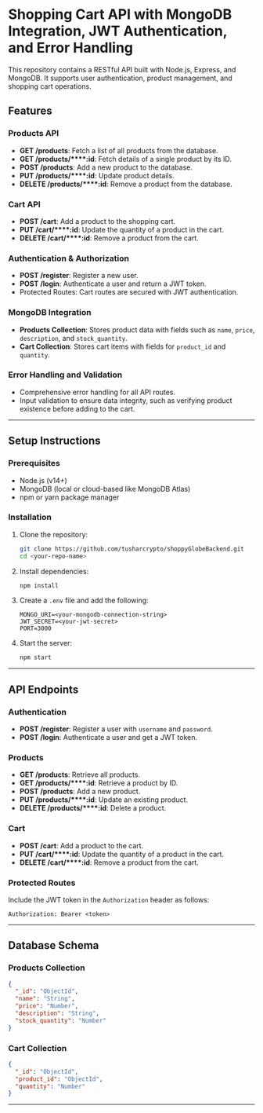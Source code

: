 # Shopping Cart API with MongoDB Integration, JWT Authentication, and Error Handling

This repository contains a RESTful API built with Node.js, Express, and MongoDB. It supports user authentication, product management, and shopping cart operations.

## Features

### Products API

- **GET /products**: Fetch a list of all products from the database.
- **GET /products/****:id**: Fetch details of a single product by its ID.
- **POST /products**: Add a new product to the database.
- **PUT /products/****:id**: Update product details.
- **DELETE /products/****:id**: Remove a product from the database.

### Cart API

- **POST /cart**: Add a product to the shopping cart.
- **PUT /cart/****:id**: Update the quantity of a product in the cart.
- **DELETE /cart/****:id**: Remove a product from the cart.

### Authentication & Authorization

- **POST /register**: Register a new user.
- **POST /login**: Authenticate a user and return a JWT token.
- Protected Routes: Cart routes are secured with JWT authentication.

### MongoDB Integration

- **Products Collection**: Stores product data with fields such as `name`, `price`, `description`, and `stock_quantity`.
- **Cart Collection**: Stores cart items with fields for `product_id` and `quantity`.

### Error Handling and Validation

- Comprehensive error handling for all API routes.
- Input validation to ensure data integrity, such as verifying product existence before adding to the cart.

---

## Setup Instructions

### Prerequisites

- Node.js (v14+)
- MongoDB (local or cloud-based like MongoDB Atlas)
- npm or yarn package manager

### Installation

1. Clone the repository:

   ```bash
   git clone https://github.com/tusharcrypto/shoppyGlobeBackend.git
   cd <your-repo-name>
   ```

2. Install dependencies:

   ```bash
   npm install
   ```

3. Create a `.env` file and add the following:

   ```env
   MONGO_URI=<your-mongodb-connection-string>
   JWT_SECRET=<your-jwt-secret>
   PORT=3000
   ```

4. Start the server:

   ```bash
   npm start
   ```

---

## API Endpoints

### Authentication

- **POST /register**: Register a user with `username` and `password`.
- **POST /login**: Authenticate a user and get a JWT token.

### Products

- **GET /products**: Retrieve all products.
- **GET /products/****:id**: Retrieve a product by ID.
- **POST /products**: Add a new product.
- **PUT /products/****:id**: Update an existing product.
- **DELETE /products/****:id**: Delete a product.

### Cart

- **POST /cart**: Add a product to the cart.
- **PUT /cart/****:id**: Update the quantity of a product in the cart.
- **DELETE /cart/****:id**: Remove a product from the cart.

### Protected Routes

Include the JWT token in the `Authorization` header as follows:

```
Authorization: Bearer <token>
```

---

## Database Schema

### Products Collection

```json
{
  "_id": "ObjectId",
  "name": "String",
  "price": "Number",
  "description": "String",
  "stock_quantity": "Number"
}
```

### Cart Collection

```json
{
  "_id": "ObjectId",
  "product_id": "ObjectId",
  "quantity": "Number"
}
```

---



